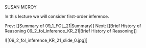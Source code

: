 ﻿SUSAN MCROY

In this lecture we will consider first-order inference.

Prev: [[Summary of 09_1_FOL_21|Summary]]
Next: [[Brief History of Reasoning 09_2_fol_inference_KR_21|Brief History of Reasoning]]

![[09_2_fol_inference_KR_21_slide_0.jpg]]
